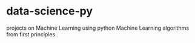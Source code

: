# data-science-py
projects on Machine Learning using python
Machine Learning algorithms from first principles.
